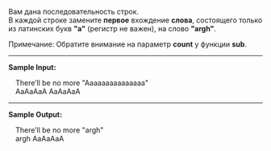 Вам дана последовательность строк.  
В каждой строке замените **первое** вхождение **слова**, 
состоящего только из латинских букв **"a"** (регистр не важен), на слово **"argh"**.

Примечание:
Обратите внимание на параметр **count** у функции **sub**.

---
**Sample Input:**
<p style="margin-left: 1em">There’ll be no more "Aaaaaaaaaaaaaaa"<br>
AaAaAaA AaAaAaA</p>

---
**Sample Output:**
<p style="margin-left: 1em">There’ll be no more "argh"<br>
argh AaAaAaA</p>